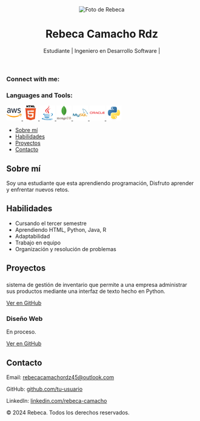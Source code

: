 <!DOCTYPE html>
<html lang="es">
<head>
  <meta charset="UTF-8">
  <meta name="viewport" content="width=device-width, initial-scale=1.0">
  
  <link rel="stylesheet" href="style.css">
</head>
<body>
  <header>
    <div class="header-container">
      <img src="![Imagen de WhatsApp 2024-12-06 a las 19 26 54_d3ea3a97](https://github.com/user-attachments/assets/c9460423-74b3-4df5-b435-39f4c69a65ce)
" alt="Foto de Rebeca" class="profile-pic">
      <h1>Rebeca Camacho Rdz</h1>
      <p>Estudiante | Ingeniero en Desarrollo Software | </p>
    </div>
  </header>
  <h3 align="left">Connect with me:</h3>
<p align="left">
</p>

<h3 align="left">Languages and Tools:</h3>
<p align="left"> <a href="https://aws.amazon.com" target="_blank" rel="noreferrer"> <img src="https://raw.githubusercontent.com/devicons/devicon/master/icons/amazonwebservices/amazonwebservices-original-wordmark.svg" alt="aws" width="40" height="40"/> </a> <a href="https://www.w3.org/html/" target="_blank" rel="noreferrer"> <img src="https://raw.githubusercontent.com/devicons/devicon/master/icons/html5/html5-original-wordmark.svg" alt="html5" width="40" height="40"/> </a> <a href="https://www.java.com" target="_blank" rel="noreferrer"> <img src="https://raw.githubusercontent.com/devicons/devicon/master/icons/java/java-original.svg" alt="java" width="40" height="40"/> </a> <a href="https://www.mongodb.com/" target="_blank" rel="noreferrer"> <img src="https://raw.githubusercontent.com/devicons/devicon/master/icons/mongodb/mongodb-original-wordmark.svg" alt="mongodb" width="40" height="40"/> </a> <a href="https://www.mysql.com/" target="_blank" rel="noreferrer"> <img src="https://raw.githubusercontent.com/devicons/devicon/master/icons/mysql/mysql-original-wordmark.svg" alt="mysql" width="40" height="40"/> </a> <a href="https://www.oracle.com/" target="_blank" rel="noreferrer"> <img src="https://raw.githubusercontent.com/devicons/devicon/master/icons/oracle/oracle-original.svg" alt="oracle" width="40" height="40"/> </a> <a href="https://www.python.org" target="_blank" rel="noreferrer"> <img src="https://raw.githubusercontent.com/devicons/devicon/master/icons/python/python-original.svg" alt="python" width="40" height="40"/> </a> </p>

  <nav>
    <ul>
      <li><a href="#sobre-mi">Sobre mí</a></li>
      <li><a href="#habilidades">Habilidades</a></li>
      <li><a href="#proyectos">Proyectos</a></li>
      <li><a href="#contacto">Contacto</a></li>
    </ul>
  </nav>
  <main>
    <section id="sobre-mi">
      <h2>Sobre mí</h2>
      <p>Soy una estudiante que esta aprendiendo programación,  Disfruto aprender y enfrentar nuevos retos.</p>
    </section>
    <section id="habilidades">
      <h2>Habilidades</h2>
      <ul>
        <li>Cursando el tercer semestre</li>
        <li>Aprendiendo HTML, Python, Java, R</li>
        <li>Adaptabilidad</li>
        <li>Trabajo en equipo</li>
        <li>Organización y resolución de problemas</li>
      </ul>
    </section>
    <section id="proyectos">
      <h2>Proyectos</h2>
      <div class="project">
        <h3></h3>
        <p>sistema de gestión de inventario que permite a una empresa
administrar sus productos mediante una interfaz de texto hecho en Python.</p>
        <a href="https://github.com/tu-usuario/proyecto-rstudio" target="_blank">Ver en GitHub</a>
      </div>
      <div class="project">
        <h3>Diseño Web</h3>
        <p>En proceso.</p>
        <a href="https://github.com/tu-usuario/cv-web" target="_blank">Ver en GitHub</a>
      </div>
    </section>
    <section id="contacto">
      <h2>Contacto</h2>
      <p>Email: <a href="mailto:rebecacamachordz45@outlook.com">rebecacamachordz45@outlook.com</a></p>
      <p>GitHub: <a href="https://github.com/tu-usuario" target="_blank">github.com/tu-usuario</a></p>
      <p>LinkedIn: <a href="https://www.linkedin.com/in/rebeca-camacho-b1533432b/" target="_blank">linkedin.com/rebeca-camacho</a></p>
    </section>
  </main>
  <footer>
    <p>© 2024 Rebeca. Todos los derechos reservados.</p>
  </footer>
</body>
</html>
